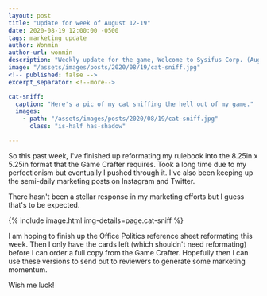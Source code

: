 ```yaml
---
layout: post
title: "Update for week of August 12-19"
date: 2020-08-19 12:00:00 -0500
tags: marketing update
author: Wonmin
author-url: wonmin
description: "Weekly update for the game, Welcome to Sysifus Corp. (August 12-19)"
image: "/assets/images/posts/2020/08/19/cat-sniff.jpg"
<!-- published: false -->
excerpt_separator: <!--more-->

cat-sniff:
  caption: "Here's a pic of my cat sniffing the hell out of my game."
  images:
    - path: "/assets/images/posts/2020/08/19/cat-sniff.jpg"
      class: "is-half has-shadow"

---
```


So this past week, I've finished up reformating my rulebook into the 8.25in x 5.25in format that the Game Crafter requires. Took a long time due to my perfectionism but eventually I pushed through it. I've also been keeping up the semi-daily marketing posts on Instagram and Twitter.

There hasn't been a stellar response in my marketing efforts but I guess that's to be expected.

{% include image.html img-details=page.cat-sniff %}

I am hoping to finish up the Office Politics reference sheet reformating this week. Then I only have the cards left (which shouldn't need reformating) before I can order a full copy from the Game Crafter. Hopefully then I can use these versions to send out to reviewers to generate some marketing momentum.

Wish me luck!

